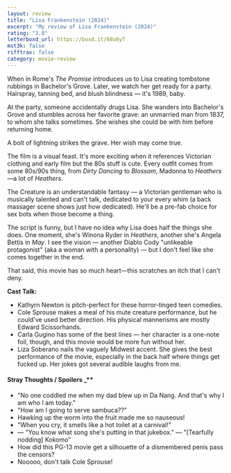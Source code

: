 ```yaml
---
layout: review
title: "Lisa Frankenstein (2024)"
excerpt: "My review of Lisa Frankenstein (2024)"
rating: "3.0"
letterboxd_url: https://boxd.it/88u6yT
mst3k: false
rifftrax: false
category: movie-review
---
```


When in Rome's <i>The Promise</i> introduces us to Lisa creating tombstone rubbings in Bachelor's Grove. Later, we watch her get ready for a party. Hairspray, tanning bed, and blush blindness — it's 1989, baby.

At the party, someone accidentally drugs Lisa. She wanders into Bachelor's Grove and stumbles across her favorite grave: an unmarried man from 1837, to whom she talks sometimes. She wishes she could be with him before returning home.

A bolt of lightning strikes the grave. Her wish may come true.

The film is a visual feast. It's more exciting when it references Victorian clothing and early film but the 80s stuff is cute. Every outfit comes from some 80s/90s thing, from <i>Dirty Dancing</i> to <i>Blossom</i>, Madonna to <i>Heathers</i>—a lot of <i>Heathers</i>.

The Creature is an understandable fantasy — a Victorian gentleman who is musically talented and can't talk, dedicated to your every whim (a back massager scene shows just how dedicated). He'll be a pre-fab choice for sex bots when those become a thing.

The script is funny, but I have no idea why Lisa does half the things she does. One moment, she's Winona Ryder in <i>Heathers</i>, another she's Angela Bettis in <i>May</i>. I see the vision — another Diablo Cody "unlikeable protagonist" (aka a woman with a personality) — but I don't feel like she comes together in the end.

That said, this movie has so much heart—this scratches an itch that I can't deny.

<b>Cast Talk:</b>

- Kathyrn Newton is pitch-perfect for these horror-tinged teen comedies.
- Cole Sprouse makes a meal of his mute creature performance, but he could've used better direction. His physical mannerisms are mostly Edward Scissorhands.
- Carla Gugino has some of the best lines — her character is a one-note foil, though, and this movie would be more fun without her.
- Liza Soberano nails the vaguely Midwest accent. She gives the best performance of the movie, especially in the back half where things get fucked up. Her jokes got several audible laughs from me.

#### Stray Thoughts / Spoilers \_\*\*</b>

- "No one coddled me when my dad blew up in Da Nang. And that's why I am who I am today."
- "How am I going to serve sambuca??"
- Hawking up the worm into the fruit made me so nauseous!
- "When you cry, it smells like a hot toilet at a carnival!"
- — "You know what song she's putting in that jukebox." — "[Tearfully nodding] Kokomo"
- How did this PG-13 movie get a silhouette of a dismembered penis pass the censors?
- Nooooo, don't talk Cole Sprouse!
